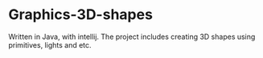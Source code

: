 # Graphics-3D-shapes
Written in Java, with intellij.
The project includes creating 3D shapes using primitives, lights and etc.
